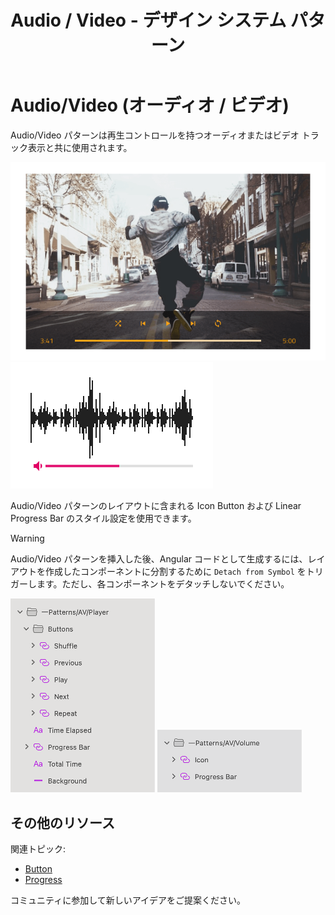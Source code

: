 ﻿---
title: Audio / Video - デザイン システム パターン
_description: Audio / Video パターン シンボルはオーディオおよびビデオ再生を制御するインターフェイスを提供します。
_keywords: デザイン システム, デザイン システム UX, UI キット, Sketch, Ignite UI for Angular, Sketch to Angular, Angular, Angular デザイン システム, Sketch からコードをエクスポート, Angular 用のデザイン キット, Sketch HTML, Sketch to HTML, Sketch UI キット
_language: ja
---

# Audio/Video (オーディオ / ビデオ)

Audio/Video パターンは再生コントロールを持つオーディオまたはビデオ トラック表示と共に使用されます。

<img class="responsive-img" src="../images/av_player_demo.png" srcset="../images/av_player_demo@2x.png 2x" />
<img class="responsive-img" src="../images/av_volume_demo.png" srcset="../images/av_volume_demo@2x.png 2x" />

Audio/Video パターンのレイアウトに含まれる Icon Button および Linear Progress Bar のスタイル設定を使用できます。

> [!WARNING]
> Audio/Video パターンを挿入した後、Angular コードとして生成するには、レイアウトを作成したコンポーネントに分割するために `Detach from Symbol` をトリガーします。ただし、各コンポーネントをデタッチしないでください。

<img class="responsive-img" src="../images/av_player_detach.png" srcset="../images/av_player_detach@2x.png 2x" />
<img class="responsive-img" src="../images/av_volume_detach.png" srcset="../images/av_volume_detach@2x.png 2x" />

## その他のリソース

関連トピック:

- [Button](../components/button.md)
- [Progress](../components/progress.md)
  <div class="divider--half"></div>

コミュニティに参加して新しいアイデアをご提案ください。


